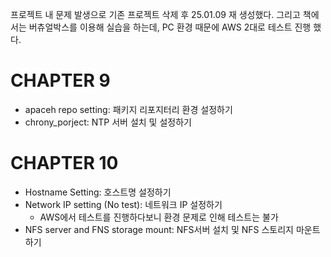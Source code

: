 프로젝트 내 문제 발생으로 기존 프로젝트 삭제 후 25.01.09 재 생성했다.
그리고 책에서는 버츄얼박스를 이용해 실습을 하는데, PC 환경 때문에 AWS 2대로 테스트 진행 했다.

# CHAPTER 9 
- apaceh repo setting: 패키지 리포지터리 환경 설정하기
- chrony_porject: NTP 서버 설치 및 설정하기

# CHAPTER 10
- Hostname Setting: 호스트명 설정하기
- Network IP setting (No test): 네트워크 IP 설정하기
  - AWS에서 테스트를 진행하다보니 환경 문제로 인해 테스트는 불가
- NFS server and FNS storage mount: NFS서버 설치 및 NFS 스토리지 마운트하기